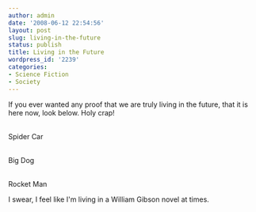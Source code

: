 ```yaml
---
author: admin
date: '2008-06-12 22:54:56'
layout: post
slug: living-in-the-future
status: publish
title: Living in the Future
wordpress_id: '2239'
categories:
- Science Fiction
- Society
---
```


If you ever wanted any proof that we are truly living in the future,
that it is here now, look below. Holy crap!

\
Spider Car

\
Big Dog

\
Rocket Man

I swear, I feel like I'm living in a William Gibson novel at times.
